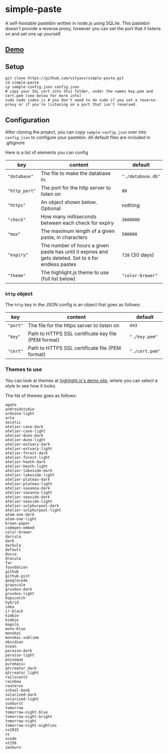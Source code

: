 # simple-paste

A self-hostable pastebin written in node.js using SQLite. This pastebin doesn't provide a reverse proxy, however you can set the port that it listens on and set one up yourself.

## [Demo](https://paste.vvvland.ml)

## Setup
```
git clone https://github.com/vityavv/simple-paste.git
cd simple-paste
cp sample-config.json config.json
# copy your SSL cert into this folder, under the names key.pem and cert.pem (see below for more info)
sudo node index.js # you don't need to do sudo if you set a reverse-proxy or if you're listening on a port that isn't reserved.
```

## Configuration

After cloning the project, you can copy `sample-config.json` over into `config.json` to configure your pastebin. All default files are included in .gitignore

Here is a list of elements you can config

| key | content | default |
| --- | --- | --- |
| `"database"` | The file to make the database in. | `"./database.db"` |
| `"http_port"` | The port for the http server to listen on | `80` |
| `"https"` | An object shown below. Optional | nothing |
| `"check"` | How many milliseconds between each check for expiry | `3600000` |
| `"max"` | The maximum length of a given paste, in characters | `500000` |
| `"expiry"` | The number of hours a given paste has until it expires and gets deleted. Set to `0` for endless pastes | `720` (30 days) |
| `"theme"` | The highlight.js theme to use (full list below) | `"color-brewer"` |

### `http` object
The `http` key in the JSON config is an object that goes as follows:

| key | content | default |
| --- | --- | --- |
| `"port"` | The file for the https server to listen on | `443` |
| `"key"` | Path to HTTPS SSL certificate key file (PEM format) | `"./key.pem"` |
| `"cert"` | Path to HTTPS SSL certificate file (PEM format) | `"./cert.pem"` |

### Themes to use
You can look at themes at [highlight.js's demo site](https://highlightjs.org/static/demo/), where you can select a style to see how it looks.

The list of themes goes as follows:
```
agate
androidstudio
arduino-light
arta
ascetic
atelier-cave-dark
atelier-cave-light
atelier-dune-dark
atelier-dune-light
atelier-estuary-dark
atelier-estuary-light
atelier-forest-dark
atelier-forest-light
atelier-heath-dark
atelier-heath-light
atelier-lakeside-dark
atelier-lakeside-light
atelier-plateau-dark
atelier-plateau-light
atelier-savanna-dark
atelier-savanna-light
atelier-seaside-dark
atelier-seaside-light
atelier-sulphurpool-dark
atelier-sulphurpool-light
atom-one-dark
atom-one-light
brown-paper
codepen-embed
color-brewer
darcula
dark
darkula
default
docco
dracula
far
foundation
github
github-gist
googlecode
grayscale
gruvbox-dark
gruvbox-light
hopscotch
hybrid
idea
ir-black
kimbie
kimbie
magula
mono-blue
monokai
monokai-sublime
obsidian
ocean
paraiso-dark
paraiso-light
pojoaque
purebasic
qtcreator_dark
qtcreator_light
railscasts
rainbow
routeros
school-book
solarized-dark
solarized-light
sunburst
tomorrow
tomorrow-night-blue
tomorrow-night-bright
tomorrow-night
tomorrow-night-eighties
vs2015
vs
xcode
xt256
zenburn
```
